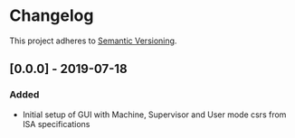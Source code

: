 # Changelog

This project adheres to [Semantic Versioning](https://semver.org/spec/v2.0.0.html).


## [0.0.0] - 2019-07-18
### Added
- Initial setup of GUI with Machine, Supervisor and User mode csrs from ISA specifications
